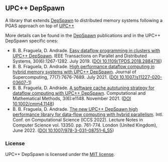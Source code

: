 ## UPC++ DepSpawn

A library that extends [DepSpawn](https://github.com/fraguela/depspawn) to distributed memory systems following a PGAS approach on top of [UPC++](https://bitbucket.org/berkeleylab/upcxx/wiki/Home)

More details can be found in the [DepSpawn](https://github.com/fraguela/depspawn) publications and in the UPC++ DepSpawn specific ones:

-  B. B. Fraguela, D. Andrade. [Easy dataflow programming in clusters with UPC++ DepSpawn](http://gac.udc.es/~basilio/papers/Fraguela19_UPCxxDepSpawn.pdf). IEEE Transactions on Parallel and Distributed Systems, 30(6):1267-1282. July 2019. ([DOI 10.1109/TPDS.2018.2884716](http://dx.doi.org/10.1109/TPDS.2018.2884716))
-  B. B. Fraguela, D. Andrade. [High performance dataflow computing in hybrid memory systems with UPC++ DepSpawn](http://gac.udc.es/~basilio/papers/Fraguela21-UPCDSP_Filtered.pdf). Journal of Supercomputing, 77(7):7676-7689. July 2021. ([DOI 10.1007/s11227-020-03607-1](http://dx.doi.org/10.1007/s11227-020-03607-1))
-  B. B. Fraguela, D. Andrade. [A software cache autotuning strategy for dataflow computing with UPC++ DepSpawn](http://gac.udc.es/~basilio/papers/Fraguela21-UPCDSP_autocache.pdf). Computational and Mathematical Methods, 3(6):e1148. November 2021. ([DOI 10.1002/cmm4.1148](http://dx.doi.org/10.1002/cmm4.1148))
-  B. B. Fraguela, D. Andrade. [The new UPC++ DepSpawn high performance library for data-flow computing with hybrid parallelism](https://gac.udc.es/~basilio/papers/Fraguela22-UPCxxDepSpawn.pdf). Intl. Conf. on Computational Science (ICCS 2022). Lecture Notes in Computer Science vol. 13350. pp. 761-774. London (United Kingdom), June 2022. ([DOI 10.1007/978-3-031-08751-6_55](http://dx.doi.org/10.1007/978-3-031-08751-6_55))

### License

UPC++ DepSpawn is licensed under the [MIT license](https://en.wikipedia.org/wiki/MIT_License).
